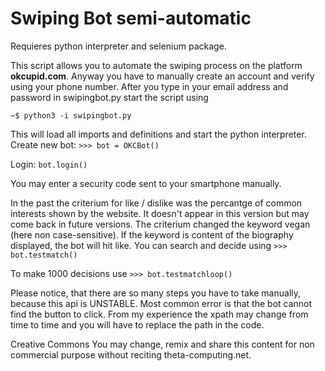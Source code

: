# Swiping Bot semi-automatic

Requieres python interpreter and selenium package.

This script allows you to automate the swiping process on the platform **okcupid.com**. Anyway you have to manually create an account and verify using your phone number. After you type in your email address and password in swipingbot.py start the script using 

`~$ python3 -i swipingbot.py`

This will load all imports and definitions and start the python interpreter.
Create new bot:
`>>> bot = OKCBot()`

Login:
`bot.login()`

You may enter a security code sent to your smartphone manually. 

In the past the criterium for like / dislike was the percantge of common interests shown by the website. It doesn't appear in this version but may come back in future versions.
The criterium changed the keyword vegan (here non case-sensitive). If the keyword is content of the biography displayed, the bot will hit like. You can search and decide using
`>>> bot.testmatch()`

To make 1000 decisions use
`>>> bot.testmatchloop()`


Please notice, that there are so many steps you have to take manually, because this api is UNSTABLE. Most common error is that the bot cannot find the button to click. From my experience the xpath may change from time to time and you will have to replace the path in the code.

Creative Commons
You may change, remix and share this content for non commercial purpose without reciting theta-computing.net.
